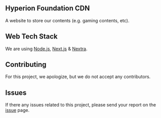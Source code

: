 ## Hyperion Foundation CDN
A website to store our contents (e.g. gaming contents, etc).

## Web Tech Stack
We are using [Node.js](https://nodejs.org), [Next.js](https://nextjs.org) & [Nextra](https://nextra.site).

## Contributing
For this project, we apologize, but we do not accept any contributors.

## Issues
If there any issues related to this project, please send your report on the [issue](https://github.com/hyperion-foundation/cdn/issues) page.